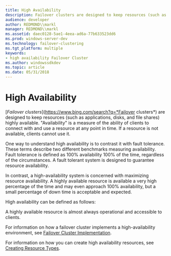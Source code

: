 ```yaml
---
title: High Availability
description: Failover clusters are designed to keep resources (such as applications, disks, and file shares) highly available.
audience: developer
author: REDMOND\\markl
manager: REDMOND\\markl
ms.assetid: daec0128-5ae1-4eea-ad6a-77b633523dd6
ms.prod: windows-server-dev
ms.technology: failover-clustering
ms.tgt_platform: multiple
keywords:
- high availability Failover Cluster
ms.author: windowssdkdev
ms.topic: article
ms.date: 05/31/2018
---
```


# High Availability

[*Failover clusters*](https://www.bing.com/search?q=*Failover clusters*) are designed to keep resources (such as applications, disks, and file shares) highly available. "Availability" is a measure of the ability of clients to connect with and use a resource at any point in time. If a resource is not available, clients cannot use it.

One way to understand high availability is to contrast it with fault tolerance. These terms describe two different benchmarks measuring availability. Fault tolerance is defined as 100% availability 100% of the time, regardless of the circumstances. A fault tolerant system is designed to guarantee resource availability.

In contrast, a high-availability system is concerned with maximizing resource availability. A highly available resource is available a very high percentage of the time and may even approach 100% availability, but a small percentage of down time is acceptable and expected.

High availability can be defined as follows:

A highly available resource is almost always operational and accessible to clients.

For information on how a failover cluster implements a high-availability environment, see [Failover Cluster Implementation](server-cluster-implementation.md).

For information on how you can create high availability resources, see [Creating Resource Types](creating-resource-types.md).

 

 




